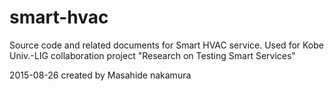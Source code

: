 # smart-hvac
Source code and related documents for Smart HVAC service.
Used for Kobe Univ.-LIG collaboration project "Research on Testing Smart Services"

2015-08-26 created by Masahide nakamura
